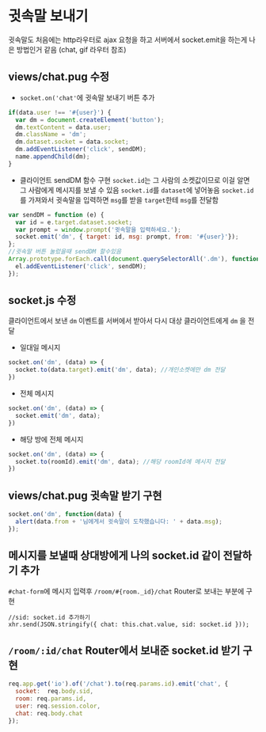 # 귓속말 보내기
귓속말도 처음에는 http라우터로 ajax 요청을 하고 서버에서 socket.emit을 하는게 나은 방법인거 같음
(chat, gif 라우터 참조)
## views/chat.pug 수정
- `socket.on('chat'`에 귓속말 보내기 버튼 추가
```javascript
if(data.user !== '#{user}') {
  var dm = document.createElement('button');
  dm.textContent = data.user;
  dm.className = 'dm';
  dm.dataset.socket = data.socket;
  dm.addEventListener('click', sendDM);
  name.appendChild(dm);
}
```

- 클라이언트 sendDM 함수 구현
`socket.id`는 그 사람의 소켓값이므로 이걸 알면 그 사람에게 메시지를 보낼 수 있음
`socket.id`를 `dataset`에 넣어놓음
`socket.id`를 가져와서 귓속말을 입력하면 `msg`를 받을 `target`한테 `msg`를 전달함
```javascript
var sendDM = function (e) {
  var id = e.target.dataset.socket;
  var prompt = window.prompt('귓속말을 입력하세요.');
  socket.emit('dm', { target: id, msg: prompt, from: '#{user}'});
};
//귓속말 버튼 눌렀을때 sendDM 할수있음
Array.prototype.forEach.call(document.querySelectorAll('.dm'), function(el) {
  el.addEventListener('click', sendDM);
});
```

## socket.js 수정
클라이언트에서 보낸 `dm` 이벤트를 서버에서 받아서 다시 대상 클라이언트에게 `dm` 을 전달
- 일대일 메시지
```javascript
socket.on('dm', (data) => {
  socket.to(data.target).emit('dm', data); //개인소켓에만 dm 전달
})
```

- 전체 메시지
```javascript
socket.on('dm', (data) => {
  socket.emit('dm', data);
})
```

- 해당 방에 전체 메시지
```javascript
socket.on('dm', (data) => {
  socket.to(roomId).emit('dm', data); //해당 roomId에 메시지 전달
})
```

## views/chat.pug 귓속말 받기 구현
```javascript
socket.on('dm', function(data) {
  alert(data.from + '님에게서 귓속말이 도착했습니다: ' + data.msg);
});
```

## 메시지를 보낼때 상대방에게 나의 socket.id 같이 전달하기 추가
 `#chat-form`에 메시지 입력후 `/room/#{room._id}/chat` Router로 보내는 부분에 구현
```pug
//sid: socket.id 추가하기
xhr.send(JSON.stringify({ chat: this.chat.value, sid: socket.id }));
```

## `/room/:id/chat` Router에서 보내준 socket.id 받기 구현
```javascript
req.app.get('io').of('/chat').to(req.params.id).emit('chat', {
  socket:  req.body.sid,
  room: req.params.id,
  user: req.session.color,
  chat: req.body.chat
});
```
